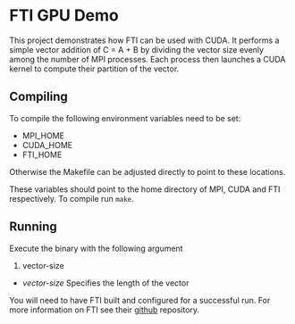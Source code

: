 # FTI GPU Demo
This project demonstrates how FTI can be used with CUDA. It performs a simple
vector addition of C = A + B by dividing the vector size evenly among the number
of MPI processes. Each process then launches a CUDA kernel to compute their
partition of the vector.

## Compiling
To compile the following environment variables need to be set:
+ MPI_HOME
+ CUDA_HOME
+ FTI_HOME

Otherwise the Makefile can be adjusted directly to point to these locations.

These variables should point to the home directory of MPI, CUDA and FTI
respectively. To compile run `make`.

## Running
Execute the binary with the following argument
1. vector-size

+ _vector-size_ Specifies the length of the vector

You will need to have FTI built and configured for a successful run. For more
information on FTI see their [github](https://github.com/leobago/fti) repository.
